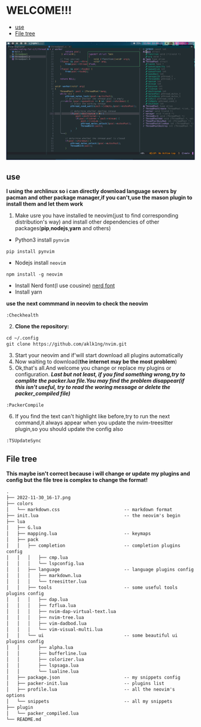 # WELCOME!!!
<!-- vim-markdown-toc GFM -->

* [use](#use)
* [File tree](#file-tree)

<!-- vim-markdown-toc -->
![screenshot](./2022-12-04_19-08.png)
## use

**I using the archlinux so i can directly download language severs by pacman and other package manager,if you can't,use the mason plugin to install them and let them work**
1. Make usre you have installed te neovim(just to find corresponding distribution's way) and install other dependencies of other packages(**pip**,**nodejs**,**yarn** and others)

- Python3 install `pynvim`
```plaintext
pip install pynvim
```
- Nodejs install `neovim`
```plaintext
npm install -g neovim
```
- Install Nerd font(I use cousine)
[nerd font](https://www.nerdfonts.com/font-downloads) 
- Install yarn

**use the next commmand in neovim to check the neovim** 
```plaintext
:Checkhealth
```
2. **Clone the repository:**
```plaintext
cd ~/.config
git clone https://github.com/aklk1ng/nvim.git
```
3. Start your neovim and if'will start download all plugins automatically
4. Now waiting to download(**the internet may be the most problem**)
5. Ok,that's all.And welcome you change or replace my plugins or configuration.
***Last but not least, if you find something wrong,try to complite the packer.lua file.You may find the problem disappear(if this isn't useful, try to read the woring message or delete the packer_compiled file)***
```plaintext
:PackerCompile
```
6. If you find the text can't highlight like before,try to run the next command,it always appear when you update the nvim-treesitter plugin,so you should update the config also
```plaintext
:TSUpdateSync
```
## File tree

**This maybe isn't correct because i will change or update my plugins and config but the file tree is complex to change the format!**

```dir
.
├── 2022-11-30_16-17.png
├── colors                                  
│   └── markdown.css                        -- markdown format
├── init.lua                                -- the neovim's begin
├── lua
│   ├── G.lua
│   ├── mapping.lua                         -- keymaps
│   ├── pack
│   │   ├── completion                      -- completion plugins config
│   │   │   ├── cmp.lua
│   │   │   └── lspconfig.lua
│   │   ├── language                        -- language plugins config
│   │   │   ├── markdown.lua
│   │   │   └── treesitter.lua
│   │   ├── tools                           -- some useful tools plugins config
│   │   │   ├── dap.lua
│   │   │   ├── fzflua.lua
│   │   │   ├── nvim-dap-virtual-text.lua
│   │   │   ├── nvim-tree.lua
│   │   │   ├── vim-dadbod.lua
│   │   │   └── vim-visual-multi.lua
│   │   └── ui                              -- some beautiful ui plugins config
│   │       ├── alpha.lua
│   │       ├── bufferline.lua
│   │       ├── colorizer.lua
│   │       ├── lspsaga.lua
│   │       └── lualine.lua
│   ├── package.json                        -- my snippets config
│   ├── packer-init.lua                     -- plugins list
│   ├── profile.lua                         -- all the neovim's options
│   └── snippets                            -- all my snippets
├── plugin
│   └── packer_compiled.lua
└── README.md
```
